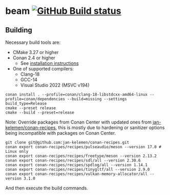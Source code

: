 # beam [![GitHub Build status](https://github.com/jan-kelemen/beam/actions/workflows/ci.yml/badge.svg?branch=master)](https://github.com/jan-kelemen/beam/actions/workflows/ci.yml)

## Building
Necessary build tools are:
* CMake 3.27 or higher
* Conan 2.4 or higher
  * See [installation instructions](https://docs.conan.io/2/installation.html)
* One of supported compilers:
  * Clang-18
  * GCC-14
  * Visual Studio 2022 (MSVC v194)

```
conan install . --profile=conan/clang-18-libstdcxx-amd64-linux --profile=conan/dependencies --build=missing --settings build_type=Release
cmake --preset release
cmake --build --preset=release
```

Note: Override packages from Conan Center with updated ones from [jan-kelemen/conan-recipes](https://github.com/jan-kelemen/conan-recipes), this is mostly due to hardening or sanitizer options being incompatible with packages on Conan Center.
```
git clone git@github.com:jan-kelemen/conan-recipes.git
conan export conan-recipes/recipes/pulseaudio/meson --version 17.0 # Linux only
conan export conan-recipes/recipes/freetype/meson --version 2.13.2
conan export conan-recipes/recipes/sdl/all --version 2.30.6
conan export conan-recipes/recipes/spdlog/all --version 1.14.1
conan export conan-recipes/recipes/tinygltf/all --version 2.9.0
conan export conan-recipes/recipes/vulkan-memory-allocator/all --version 3.1.0
```

And then execute the build commands.
